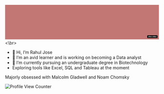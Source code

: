  ![banner](https://github.com/RJose23/RJose23/blob/main/New-file.gif)
 <\br>
- 👋 Hi, I’m Rahul Jose
- 👀 I’m an avid learner and is working on becoming a Data analyst
- 🌱 I’m currently pursuing an undergraduate degree in Biotechnology
-    Exploring tools like Excel, SQL and Tableau at the moment

Majorly obsessed with Malcolm Gladwell and Noam Chomsky

![Profile View Counter](https://komarev.com/ghpvc/?username=RJose23)
